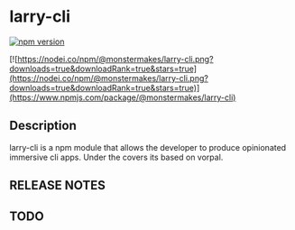 # larry-cli 
[![npm version](https://badge.fury.io/js/%40monstermakes%2Flarry-cli.svg)](https://badge.fury.io/js/%40monstermakes%2Flarry-cli)

[![https://nodei.co/npm/@monstermakes/larry-cli.png?downloads=true&downloadRank=true&stars=true](https://nodei.co/npm/@monstermakes/larry-cli.png?downloads=true&downloadRank=true&stars=true)](https://www.npmjs.com/package/@monstermakes/larry-cli)


## Description
larry-cli is a npm module that allows the developer to produce opinionated immersive cli apps. Under the covers its based on vorpal.

## RELEASE NOTES

## TODO
